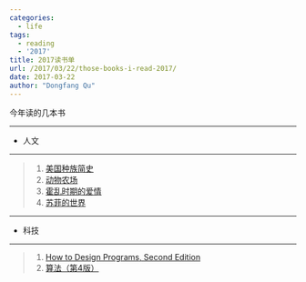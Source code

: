 ```yaml
---
categories:
  - life
tags:
  - reading
  - '2017'
title: 2017读书单
url: /2017/03/22/those-books-i-read-2017/
date: 2017-03-22
author: "Dongfang Qu"
---
```



今年读的几本书

---

- 人文

---

>1. [美国种族简史](https://book.douban.com/subject/6892579/)
>1. [动物农场](https://book.douban.com/subject/2035179/)
>1. [霍乱时期的爱情](https://book.douban.com/subject/10594787/)
>1. [苏菲的世界](https://book.douban.com/subject/1045818/)


----

- 科技

---

>1. [How to Design Programs, Second Edition](http://www.ccs.neu.edu/home/matthias/HtDP2e/index.html)
>1. [算法（第4版）](https://book.douban.com/subject/19952400/)